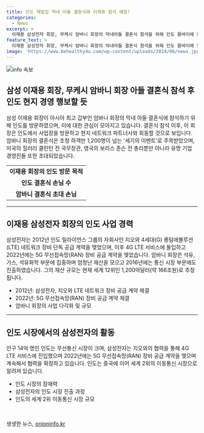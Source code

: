 ```yaml
---
title: 인도 재벌집 막내 아들 결혼식에 이재용 참석 예정!
categories:
  - News
excerpt: >
  이재용 삼성전자 회장, 무케시 암바니 회장의 막내아들 결혼식 참석을 위해 인도 뭄바이에 도착하여 현지 경영 행보할 것으로 보인다. 결혼식에는 힐러리 클린턴, 보리스 존슨, 정계 인사 외에도 경제계 최고경영자들이 초대됐으며, 1,200명이 넘는 초청 하객이 예상되는 세기의 이벤트로 주목받고 있다. 각국 귀빈의 입국으로 인해 당국은 치안과 교통통제에 신경을 쓰고 있는 가운데, 이 회장은 결혼식 이후 현지 네트워크 파트너사와의 회동 등을 통해 인도 현지 경영 활동을 진행할 것으로 보인다.
feature_text: >
  이재용 삼성전자 회장, 무케시 암바니 회장의 막내아들 결혼식 참석을 위해 인도 뭄바이에 도착하여 현지 경영 행보할 것으로 보인다. 결혼식에는 힐러리 클린턴, 보리스 존슨, 정계 인사 외에도 경제계 최고경영자들이 초대됐으며, 1,200명이 넘는 초청 하객이 예상되는 세기의 이벤트로 주목받고 있다. 각국 귀빈의 입국으로 인해 당국은 치안과 교통통제에 신경을 쓰고 있는 가운데, 이 회장은 결혼식 이후 현지 네트워크 파트너사와의 회동 등을 통해 인도 현지 경영 활동을 진행할 것으로 보인다.
image: 'https://www.behealthy4u.com/wp-content/uploads/2024/06/news.jpg'
---
```


<p><img src="https://www.behealthy4u.com/wp-content/uploads/2024/06/news.jpg" alt="info 속보" /></p>

<h2 data-ke-size="size26">삼성 이재용 회장, 무케시 암바니 회장 아들 결혼식 참석 후 인도 현지 경영 행보할 듯</h2>

<p data-ke-size="size16">삼성 이재용 회장이 아시아 최고 갑부인 암바니 회장의 막내 아들 결혼식에 참석하기 위해 인도를 방문하였으며, 이에 대한 관심이 모아지고 있습니다. 결혼식 참석 이후, 이 회장은 인도에서 사업장을 방문하고 현지 네트워크 파트너사와 회동할 것으로 보입니다. 암바니 회장의 결혼식은 초청 하객만 1,200명이 넘는 '세기의 이벤트'로 주목받았으며, 미국의 힐러리 클린턴 전 국무장관, 영국의 보리스 존슨 전 총리뿐만 아니라 유명 기업 경영진들 또한 초대되었습니다.</p>

<table>
    <tr>
        <td style="text-align: center; height: 17px;"><b>이재용 회장의 인도 방문 목적</b></td>
    </tr>
    <tr>
        <td style="text-align: center; height: 17px;"><b>인도 결혼식 손님 수</b></td>
    </tr>
    <tr>
        <td style="text-align: center; height: 17px;"><b>암바니 결혼식 초대 손님</b></td>
    </tr>
</table>

<hr>

<h2 data-ke-size="size26">이재용 삼성전자 회장의 인도 사업 경력</h2>

<p data-ke-size="size16">삼성전자는 2012년 인도 릴라이언스 그룹의 자회사인 지오와 4세대(G) 롱텀에볼루션(LTE) 네트워크 장비 단독 공급 계약을 맺었으며, 이후 4G LTE 서비스에 돌입하고 2022년에는 5G 무선접속망(RAN) 장비 공급 계약을 맺었습니다. 암바니 회장은 석유, 가스, 석유화학 부문에 집중하며 엄청난 재산을 모으고 2016년에는 통신 시장 부문에도 진출하였습니다. 그의 재산 규모는 현재 세계 12위인 1,200억달러(약 166조원)로 추정됩니다.</p>

<ul>
    <li>2012년: 삼성전자, 지오와 LTE 네트워크 장비 공급 계약 체결</li>
    <li>2022년: 5G 무선접속망(RAN) 장비 공급 계약 체결</li>
    <li>암바니 회장의 사업 다각화 및 규모</li>
</ul>

<hr>

<h2 data-ke-size="size26">인도 시장에서의 삼성전자의 활동</h2>

<p data-ke-size="size16">인구 14억 명인 인도는 무선통신 시장이 크며, 삼성전자는 지오와의 협력을 통해 4G LTE 서비스에 진입했으며 2022년에는 5G 무선접속망(RAN) 장비 공급 계약을 맺으며 계속해서 협력을 확장하고 있습니다. 인도는 중국에 이어 세계 2위의 이동통신 시장으로 알려져 있습니다.</p>

<ul>
    <li>인도 시장의 잠재력</li>
    <li>삼성전자의 인도 시장 진출 과정</li>
    <li>인도의 세계 2위 이동통신 시장 규모</li>
</ul>

<p data-ke-size="size16">&nbsp;</p>
생생한 뉴스, <a href="https://onioninfo.kr" rel="dofollow">onioninfo.kr</a>


